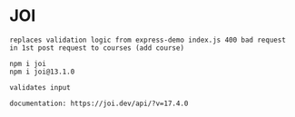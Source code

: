 # JOI

    replaces validation logic from express-demo index.js 400 bad request in 1st post request to courses (add course)

    npm i joi
    npm i joi@13.1.0

    validates input

    documentation: https://joi.dev/api/?v=17.4.0
